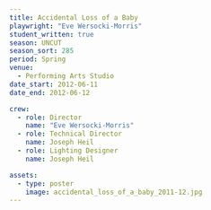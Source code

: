 ```yaml
---
title: Accidental Loss of a Baby
playwright: "Eve Wersocki-Morris"
student_written: true
season: UNCUT
season_sort: 285
period: Spring
venue:
  - Performing Arts Studio
date_start: 2012-06-11
date_end: 2012-06-12

crew:
  - role: Director
    name: "Eve Wersocki-Morris"
  - role: Technical Director
    name: Joseph Heil
  - role: Lighting Designer
    name: Joseph Heil

assets:
  - type: poster
    image: accidental_loss_of_a_baby_2011-12.jpg
---
```

